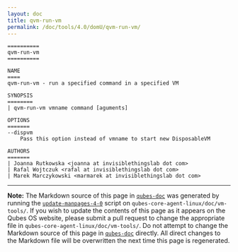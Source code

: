 ```yaml
---
layout: doc
title: qvm-run-vm
permalink: /doc/tools/4.0/domU/qvm-run-vm/
---
```


```
==========
qvm-run-vm
==========

NAME
====
qvm-run-vm - run a specified command in a specified VM

SYNOPSIS
========
| qvm-run-vm vmname command [aguments]

OPTIONS
=======
--dispvm
    Pass this option instead of vmname to start new DisposableVM

AUTHORS
=======
| Joanna Rutkowska <joanna at invisiblethingslab dot com>
| Rafal Wojtczuk <rafal at invisiblethingslab dot com>
| Marek Marczykowski <marmarek at invisiblethingslab dot com>
```

-----

**Note:** The Markdown source of this page in [`qubes-doc`] was generated by running the [`update-manpages-4-0`] script on `qubes-core-agent-linux/doc/vm-tools/`.
If you wish to update the contents of this page as it appears on the Qubes OS website, please submit a pull request to change the appropriate file in `qubes-core-agent-linux/doc/vm-tools/`.
Do not attempt to change the Markdown source of this page in [`qubes-doc`] directly.
All direct changes to the Markdown file will be overwritten the next time this page is regenerated.

[`qubes-doc`]: https://github.com/QubesOS/qubes-doc/
[`update-manpages-4-0`]: https://github.com/QubesOS/qubesos.github.io/blob/master/_utils/update-manpages-4-0

